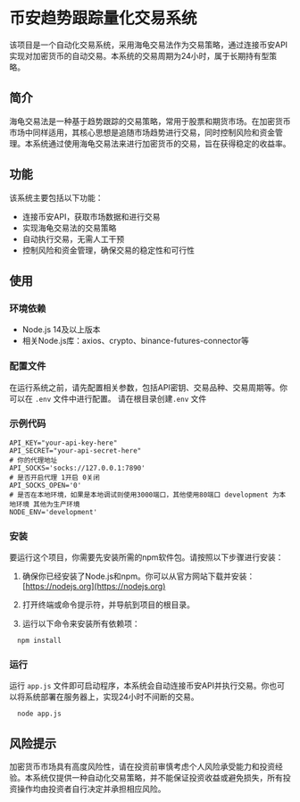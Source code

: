 # 币安趋势跟踪量化交易系统

该项目是一个自动化交易系统，采用海龟交易法作为交易策略，通过连接币安API实现对加密货币的自动交易。本系统的交易周期为24小时，属于长期持有型策略。

## 简介

海龟交易法是一种基于趋势跟踪的交易策略，常用于股票和期货市场。在加密货币市场中同样适用，其核心思想是追随市场趋势进行交易，同时控制风险和资金管理。本系统通过使用海龟交易法来进行加密货币的交易，旨在获得稳定的收益率。

## 功能

该系统主要包括以下功能：

- 连接币安API，获取市场数据和进行交易
- 实现海龟交易法的交易策略
- 自动执行交易，无需人工干预
- 控制风险和资金管理，确保交易的稳定性和可行性

## 使用

### 环境依赖

- Node.js 14及以上版本
- 相关Node.js库：axios、crypto、binance-futures-connector等

### 配置文件

在运行系统之前，请先配置相关参数，包括API密钥、交易品种、交易周期等。你可以在 `.env` 文件中进行配置。
请在根目录创建`.env` 文件
### 示例代码

```env
API_KEY="your-api-key-here"
API_SECRET="your-api-secret-here"
# 你的代理地址
API_SOCKS='socks://127.0.0.1:7890'
# 是否开启代理 1开启 0关闭
API_SOCKS_OPEN='0'
# 是否在本地环境，如果是本地调试则使用3000端口，其他使用80端口 development 为本地环境 其他为生产环境
NODE_ENV='development'
```

### 安装

要运行这个项目，你需要先安装所需的npm软件包。请按照以下步骤进行安装：

1. 确保你已经安装了Node.js和npm。你可以从官方网站下载并安装：[https://nodejs.org](https://nodejs.org)

2. 打开终端或命令提示符，并导航到项目的根目录。

3. 运行以下命令来安装所有依赖项：
```shell
  npm install
```

### 运行
运行 `app.js` 文件即可启动程序，本系统会自动连接币安API并执行交易。你也可以将系统部署在服务器上，实现24小时不间断的交易。
```shell
  node app.js
```

## 风险提示

加密货币市场具有高度风险性，请在投资前审慎考虑个人风险承受能力和投资经验。本系统仅提供一种自动化交易策略，并不能保证投资收益或避免损失，所有投资操作均由投资者自行决定并承担相应风险。
